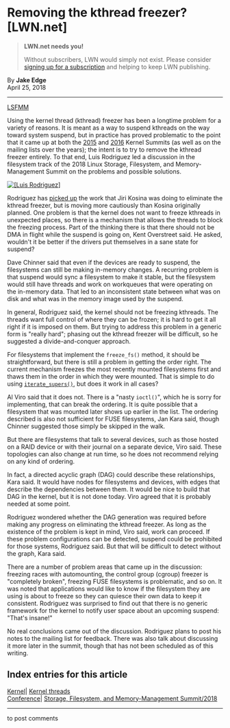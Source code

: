 # Removing the kthread freezer? [LWN.net]

> **LWN.net needs you!**
> 
> Without subscribers, LWN would simply not exist. Please consider [signing up for a subscription](/Promo/nst-nag2/subscribe) and helping to keep LWN publishing. 

By **Jake Edge**  
April 25, 2018 

* * *

[LSFMM](/Articles/lsfmm2018/)

Using the kernel thread (kthread) freezer has been a longtime problem for a variety of reasons. It is meant as a way to suspend kthreads on the way toward system suspend, but in practice has proved problematic to the point that it came up at both the [2015](/Articles/662703/) and [2016](/Articles/705269/) Kernel Summits (as well as on the mailing lists over the years); the intent is to try to remove the kthread freezer entirely. To that end, Luis Rodriguez led a discussion in the filesystem track of the 2018 Linux Storage, Filesystem, and Memory-Management Summit on the problems and possible solutions. 

[ ![\[Luis Rodriguez\]](https://static.lwn.net/images/2018/lsf-rodriguez-sm.jpg) ](/Articles/752692/)

Rodriguez has [picked up](/Articles/735382/) the work that Jiri Kosina was doing to eliminate the kthread freezer, but is moving more cautiously than Kosina originally planned. One problem is that the kernel does not want to freeze kthreads in unexpected places, so there is a mechanism that allows the threads to block the freezing process. Part of the thinking there is that there should not be DMA in flight while the suspend is going on, Kent Overstreet said. He asked, wouldn't it be better if the drivers put themselves in a sane state for suspend? 

Dave Chinner said that even if the devices are ready to suspend, the filesystems can still be making in-memory changes. A recurring problem is that suspend would sync a filesystem to make it stable, but the filesystem would still have threads and work on workqueues that were operating on the in-memory data. That led to an inconsistent state between what was on disk and what was in the memory image used by the suspend. 

In general, Rodriguez said, the kernel should not be freezing kthreads. The threads want full control of where they can be frozen; it is hard to get it all right if it is imposed on them. But trying to address this problem in a generic form is "really hard"; phasing out the kthread freezer will be difficult, so he suggested a divide-and-conquer approach. 

For filesystems that implement the `freeze_fs()` method, it should be straightforward, but there is still a problem in getting the order right. The current mechanism freezes the most recently mounted filesystems first and thaws them in the order in which they were mounted. That is simple to do using [`iterate_supers()`](https://elixir.bootlin.com/linux/v4.16.4/source/fs/super.c#L583), but does it work in all cases? 

Al Viro said that it does not. There is a "nasty `ioctl()`", which he is sorry for implementing, that can break the ordering. It is quite possible that a filesystem that was mounted later shows up earlier in the list. The ordering described is also not sufficient for FUSE filesystems, Jan Kara said, though Chinner suggested those simply be skipped in the walk. 

But there are filesystems that talk to several devices, such as those hosted on a RAID device or with their journal on a separate device, Viro said. These topologies can also change at run time, so he does not recommend relying on any kind of ordering. 

In fact, a directed acyclic graph (DAG) could describe these relationships, Kara said. It would have nodes for filesystems and devices, with edges that describe the dependencies between them. It would be nice to build that DAG in the kernel, but it is not done today. Viro agreed that it is probably needed at some point. 

Rodriguez wondered whether the DAG generation was required before making any progress on eliminating the kthread freezer. As long as the existence of the problem is kept in mind, Viro said, work can proceed. If these problem configurations can be detected, suspend could be prohibited for those systems, Rodriguez said. But that will be difficult to detect without the graph, Kara said. 

There are a number of problem areas that came up in the discussion: freezing races with automounting, the control group (cgroup) freezer is "completely broken", freezing FUSE filesystems is problematic, and so on. It was noted that applications would like to know if the filesystem they are using is about to freeze so they can quiesce their own data to keep it consistent. Rodriguez was surprised to find out that there is no generic framework for the kernel to notify user space about an upcoming suspend: "That's insane!" 

No real conclusions came out of the discussion. Rodriguez plans to post his notes to the mailing list for feedback. There was also talk about discussing it more later in the summit, though that has not been scheduled as of this writing. 

  
Index entries for this article  
---  
[Kernel](/Kernel/Index)| [Kernel threads](/Kernel/Index#Kernel_threads)  
[Conference](/Archives/ConferenceIndex/)| [Storage, Filesystem, and Memory-Management Summit/2018](/Archives/ConferenceIndex/#Storage_Filesystem_and_Memory-Management_Summit-2018)  
  


* * *

to post comments 
